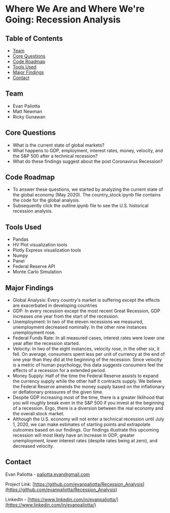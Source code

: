 # Where We Are and Where We're Going: Recession Analysis

<!-- TABLE OF CONTENTS -->
## Table of Contents

* [Team](#team)
* [Core Questions](#core-questions)
* [Code Roadmap](#code-roadmap)
* [Tools Used](#tools-used)
* [Major Findings](#major-findings)
* [Contact](#contact)

<!-- TEAM -->
## Team

- Evan Paliotta
- Matt Newman
- Ricky Gunawan

<!-- CORE QUESTIONS -->
## Core Questions 
- What is the current state of global markets?
- What happens to GDP, employment, interest rates, money, velocity, and the S&P 500 after a technical recession?
- What do these findings suggest about the post Coronavirus Recession?

<!-- CODE ROADMAP -->
## Code Roadmap
- To answer these questions, we started by analyzing the current state of the global economy (May 2020).  The country_stock.ipynb file contains the code for the global analysis.
- Subsequently click the outline.ipynb file to see the U.S. historical recession analysis.

<!-- TOOLS USED -->
## Tools Used
- Pandas
- HV Plot visualization tools
- Plotly Express visualization tools
- Numpy
- Panel
- Federal Reserve API
- Monte Carlo Simulation

<!-- MAJOR FINDINGS -->
## Major Findings

- Global Analysis: Every country's market is suffering except the effects are exacerbated in developing countries 
- GDP: In every recession except the most recent Great Recession, GDP increases one year from the start of the recession. 
- Unemployment: In two of the eleven recessions we measured, unemployment decreased nominally.  In the other nine instances unemployment rose.
- Federal Funds Rate: In all measured cases, interest rates were lower one year after the recession started.
- Velocity: In two of the eight instances, velocity rose, in the other six, it fell.  On average, consumers spent less per unit of currency at the end of one year than they did at the beginning of the recession.  Since velocity is a metric of human psychology, this data suggests consumers feel the effects of a recession for a extended period. 
- Money Supply: Half of the time the Federal Reserve assists to expand the currency supply while the other half it contracts supply.  We believe the Federal Reserve amends the money supply based on the inflationary or deflationary pressures of the given time.
- Despite GDP increasing most of the time, there is a greater liklihood that you will roughly break even in the S&P 500 if you invest at the beginning of a recession.  Ergo, there is a diversion between the real economy and the overall stock market.
- Although the U.S. economy will not enter a technical recession until July 1, 2020, we can make estimates of starting points and extrapolate outcomes based on our findings.  Our findings illustrate this upcoming recession will most likely have an increase in GDP, greater unemployment, lower interest rates (despite rates being at zero), and decreased velocity.  

<!-- CONTACT -->
## Contact

Evan Paliotta - paliotta.evan@gmail.com

Project Link: [https://github.com/evanpaliotta/Recession_Analysis](https://github.com/evanpaliotta/Recession_Analysis)

LinkedIn - [https://www.linkedin.com/in/evanpaliotta/](https://www.linkedin.com/in/evanpaliotta/)
